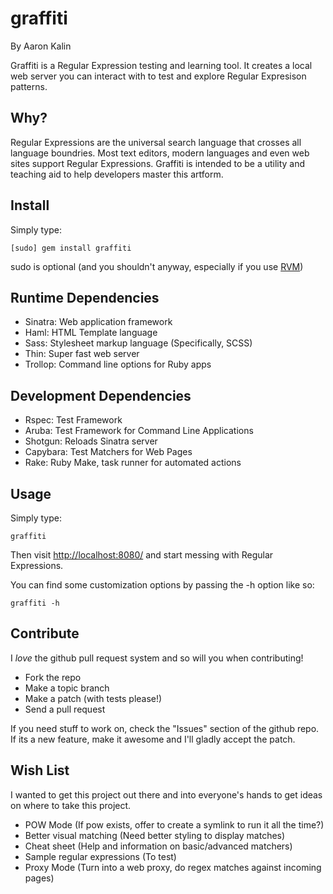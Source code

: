 graffiti
========

By Aaron Kalin

Graffiti is a Regular Expression testing and learning tool. It creates a
local web server you can interact with to test and explore Regular Expresison
patterns.

Why?
----

Regular Expressions are the universal search language that crosses
all language boundries. Most text editors, modern languages and
even web sites support Regular Expressions.  Graffiti is intended
to be a utility and teaching aid to help developers master this artform.

Install
-------

Simply type:

```
[sudo] gem install graffiti
```

sudo is optional (and you shouldn't anyway, especially if you use [RVM](http://rvm.beginrescueend.com))

Runtime Dependencies
--------------------

* Sinatra: Web application framework
* Haml: HTML Template language
* Sass: Stylesheet markup language (Specifically, SCSS)
* Thin: Super fast web server
* Trollop: Command line options for Ruby apps

Development Dependencies
------------------------

* Rspec: Test Framework
* Aruba: Test Framework for Command Line Applications
* Shotgun: Reloads Sinatra server
* Capybara: Test Matchers for Web Pages
* Rake: Ruby Make, task runner for automated actions

Usage
-----

Simply type:

```
graffiti
```

Then visit [http://localhost:8080/](http://localhost:8080/) and
start messing with Regular Expressions.

You can find some customization options by passing the -h option like so:

```
graffiti -h
```

Contribute
----------

I *love* the github pull request system and so will you when contributing!

* Fork the repo
* Make a topic branch
* Make a patch (with tests please!)
* Send a pull request

If you need stuff to work on, check the "Issues" section of the
github repo. If its a new feature, make it awesome and I'll gladly accept
the patch.

Wish List
---------

I wanted to get this project out there and into everyone's hands
to get ideas on where to take this project.

* POW Mode (If pow exists, offer to create a symlink to run it all the time?)
* Better visual matching (Need better styling to display matches)
* Cheat sheet (Help and information on basic/advanced matchers)
* Sample regular expressions (To test)
* Proxy Mode (Turn into a web proxy, do regex matches against incoming pages)
